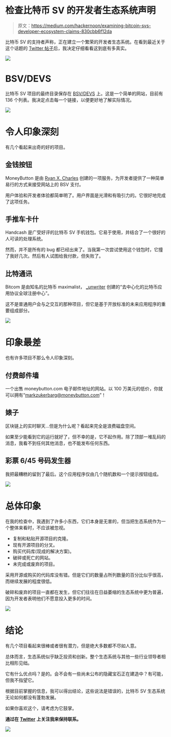 # 检查比特币 SV 的开发者生态系统声明

> 原文：<https://medium.com/hackernoon/examining-bitcoin-svs-developer-ecosystem-claims-830cbb6f12da>

比特币 SV 的支持者声称，正在建立一个繁荣的开发者生态系统。在看到最近关于这个话题的 [Twitter 帖子](https://twitter.com/PeterMcCormack/status/1140352170816090118)后，我决定仔细看看这到底有多真实。

![](img/2266ab184c1d8195c09bc8dff01c8c11.png)

# BSV/DEVS

比特币 SV 项目的最终目录保存在 [BSV/DEVS](https://bsvdevs.com/index.php) 上。这是一个简单的网站，目前有 136 个列表。我决定点击每一个链接，以便更好地了解实际情况。

![](img/67226544fa1e16d5e5c018bbe5fca2e7.png)

# 令人印象深刻

有几个看起来出奇的好的项目。

## 金钱按钮

MoneyButton 是由 [Ryan X. Charles](https://twitter.com/ryanxcharles?lang=en) 创建的一项服务，为开发者提供了一种简单易行的方式来接受网站上的 BSV 支付。

用户体验和开发者体验都简单明了。用户界面是光滑和有吸引力的。它很好地完成了这项任务。

## 手推车卡什

Handcash 是广受好评的比特币 SV 手机钱包。它易于使用，并结合了一个很好的人可读的处理系统。

然而，并不是所有的 bug 都已经出来了。当我第一次尝试使用这个钱包时，它撞了我好几次。然后有人试图给我付款，但失败了。

## 比特通讯

Bitcom 是由知名的比特币 maximalist， [_unwriter](https://twitter.com/_unwriter?lang=en) 创建的“去中心化的比特币应用协议全球注册中心”。

这不是普通用户会与之交互的那种项目，但它是基于开放标准的未来应用程序的重要组成部分。

![](img/dbb24f4dd3139ba4b349c264755e2990.png)

# 印象最差

也有许多项目不那么令人印象深刻。

## 付费邮件墙

一个出售 moneybutton.com 电子邮件地址的网站。以 100 万美元的低价，你就可以拥有“markzukerbarg@moneybutton.com”！

## 婊子

区块链上的实时聊天…但是为什么呢？看起来完全是浪费磁盘空间。

如果至少能看到它的运行就好了，但不幸的是，它不起作用。除了顶部一堆乱码的消息，我看不到任何其他消息，也不能发布任何东西。

## 彩票 6/45 号码发生器

我把最糟糕的留到了最后。这个应用程序仅由几个随机数和一个提示按钮组成。

![](img/21fe36222e87b0684030ed966027153e.png)

# 总体印象

在我的检查中，我遇到了许多小东西，它们本身是无害的，但当把生态系统作为一个整体来看时，不应该被忽视。

*   复制和粘贴开源项目的克隆。
*   现有开源项目的分叉。
*   购买代码库(现成的解决方案)。
*   破碎或死亡的网站。
*   未完成或废弃的项目。

采用开源或购买的代码库没有错。但是它们的数量占所列数量的百分比似乎很高，而继续发展的程度很低。

破碎和废弃的项目一直都在发生，但它们往往在日益萎缩的生态系统中更为普遍，因为开发者表明他们不愿意投入更多的时间。

![](img/0d4e7830f46ee1ff7bd3c0b1124bd3d4.png)

# 结论

有几个项目看起来很棒或者很有潜力，但是绝大多数都不尽如人意。

总体而言，生态系统似乎缺乏投资和创新。整个生态系统与其他一些行业领导者相比相形见绌。

它有什么优点吗？是的。会不会有一些尚未公布的隐藏宝石正在建造中？有可能，但我不指望它。

根据目前掌握的信息，我可以得出结论，这些说法是错误的，比特币 SV 生态系统无论如何都没有蓬勃发展。

如果你喜欢这个，请考虑为它鼓掌。

**通过在** [**Twitter**](https://twitter.com/jordan_mack) **上关注我来保持联系。**

![](img/555f5e2f800568ee3c07014213339df6.png)